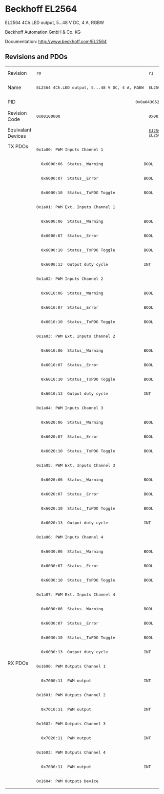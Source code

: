 # Beckhoff EL2564

EL2564 4Ch.LED output, 5...48 V DC, 4 A, RGBW

Beckhoff Automation GmbH & Co. KG

Documentation: <a href="http://www.beckhoff.com/EL2564">http://www.beckhoff.com/EL2564</a>

## Revisions and PDOs
<table>
<tr >
<td class="first">Revision</td>
<td ><pre>r0</pre></td>
<td ><pre>r1</pre></td>
</tr>
<tr >
<td class="first">Name</td>
<td ><pre>EL2564 4Ch.LED output, 5...48 V DC, 4 A, RGBW</pre></td>
<td ><pre>EL2564 4Ch. LED output, 5...48 V DC, 4 A, RGBW</pre></td>
</tr>
<tr >
<td class="first">PID</td>
<td  colspan=2 align="center"><pre>0x0a043052</pre></td>
</tr>
<tr >
<td class="first">Revision Code</td>
<td ><pre>0x00100000</pre></td>
<td ><pre>0x00110000</pre></td>
</tr>
<tr >
<td class="first">Equivalant Devices</td>
<td ></td>
<td ><pre><a href="EJ2564">EJ2564 r1</a><br/><a href="EL2564-0010">EL2564-0010 r1</a></pre></td>
</tr>
<tr class="txpdo pdosection">
<td class="first" rowspan=36 valign=top>TX PDOs</td>
<td colspan=2 align="left"><pre>0x1a00: PWM Inputs Channel 1</pre></td>
<td></td>
</tr>
<tr class="txpdo">
<td  colspan=2 align="left"><pre>  0x6000:06  Status__Warning                 BOOL</pre></td>
</tr>
<tr class="txpdo">
<td  colspan=2 align="left"><pre>  0x6000:07  Status__Error                   BOOL</pre></td>
</tr>
<tr class="txpdo">
<td  colspan=2 align="left"><pre>  0x6000:10  Status__TxPDO Toggle            BOOL</pre></td>
</tr>
<tr class="txpdo pdosection">
<td  colspan=2 align="left"><pre>0x1a01: PWM Ext. Inputs Channel 1</pre></td>
</tr>
<tr class="txpdo">
<td  colspan=2 align="left"><pre>  0x6000:06  Status__Warning                 BOOL</pre></td>
</tr>
<tr class="txpdo">
<td  colspan=2 align="left"><pre>  0x6000:07  Status__Error                   BOOL</pre></td>
</tr>
<tr class="txpdo">
<td  colspan=2 align="left"><pre>  0x6000:10  Status__TxPDO Toggle            BOOL</pre></td>
</tr>
<tr class="txpdo">
<td  colspan=2 align="left"><pre>  0x6000:13  Output duty cycle               INT</pre></td>
</tr>
<tr class="txpdo pdosection">
<td  colspan=2 align="left"><pre>0x1a02: PWM Inputs Channel 2</pre></td>
</tr>
<tr class="txpdo">
<td  colspan=2 align="left"><pre>  0x6010:06  Status__Warning                 BOOL</pre></td>
</tr>
<tr class="txpdo">
<td  colspan=2 align="left"><pre>  0x6010:07  Status__Error                   BOOL</pre></td>
</tr>
<tr class="txpdo">
<td  colspan=2 align="left"><pre>  0x6010:10  Status__TxPDO Toggle            BOOL</pre></td>
</tr>
<tr class="txpdo pdosection">
<td  colspan=2 align="left"><pre>0x1a03: PWM Ext. Inputs Channel 2</pre></td>
</tr>
<tr class="txpdo">
<td  colspan=2 align="left"><pre>  0x6010:06  Status__Warning                 BOOL</pre></td>
</tr>
<tr class="txpdo">
<td  colspan=2 align="left"><pre>  0x6010:07  Status__Error                   BOOL</pre></td>
</tr>
<tr class="txpdo">
<td  colspan=2 align="left"><pre>  0x6010:10  Status__TxPDO Toggle            BOOL</pre></td>
</tr>
<tr class="txpdo">
<td  colspan=2 align="left"><pre>  0x6010:13  Output duty cycle               INT</pre></td>
</tr>
<tr class="txpdo pdosection">
<td  colspan=2 align="left"><pre>0x1a04: PWM Inputs Channel 3</pre></td>
</tr>
<tr class="txpdo">
<td  colspan=2 align="left"><pre>  0x6020:06  Status__Warning                 BOOL</pre></td>
</tr>
<tr class="txpdo">
<td  colspan=2 align="left"><pre>  0x6020:07  Status__Error                   BOOL</pre></td>
</tr>
<tr class="txpdo">
<td  colspan=2 align="left"><pre>  0x6020:10  Status__TxPDO Toggle            BOOL</pre></td>
</tr>
<tr class="txpdo pdosection">
<td  colspan=2 align="left"><pre>0x1a05: PWM Ext. Inputs Channel 3</pre></td>
</tr>
<tr class="txpdo">
<td  colspan=2 align="left"><pre>  0x6020:06  Status__Warning                 BOOL</pre></td>
</tr>
<tr class="txpdo">
<td  colspan=2 align="left"><pre>  0x6020:07  Status__Error                   BOOL</pre></td>
</tr>
<tr class="txpdo">
<td  colspan=2 align="left"><pre>  0x6020:10  Status__TxPDO Toggle            BOOL</pre></td>
</tr>
<tr class="txpdo">
<td  colspan=2 align="left"><pre>  0x6020:13  Output duty cycle               INT</pre></td>
</tr>
<tr class="txpdo pdosection">
<td  colspan=2 align="left"><pre>0x1a06: PWM Inputs Channel 4</pre></td>
</tr>
<tr class="txpdo">
<td  colspan=2 align="left"><pre>  0x6030:06  Status__Warning                 BOOL</pre></td>
</tr>
<tr class="txpdo">
<td  colspan=2 align="left"><pre>  0x6030:07  Status__Error                   BOOL</pre></td>
</tr>
<tr class="txpdo">
<td  colspan=2 align="left"><pre>  0x6030:10  Status__TxPDO Toggle            BOOL</pre></td>
</tr>
<tr class="txpdo pdosection">
<td  colspan=2 align="left"><pre>0x1a07: PWM Ext. Inputs Channel 4</pre></td>
</tr>
<tr class="txpdo">
<td  colspan=2 align="left"><pre>  0x6030:06  Status__Warning                 BOOL</pre></td>
</tr>
<tr class="txpdo">
<td  colspan=2 align="left"><pre>  0x6030:07  Status__Error                   BOOL</pre></td>
</tr>
<tr class="txpdo">
<td  colspan=2 align="left"><pre>  0x6030:10  Status__TxPDO Toggle            BOOL</pre></td>
</tr>
<tr class="txpdo">
<td  colspan=2 align="left"><pre>  0x6030:13  Output duty cycle               INT</pre></td>
</tr>
<tr class="rxpdo pdosection">
<td class="first" rowspan=9 valign=top>RX PDOs</td>
<td colspan=2 align="left"><pre>0x1600: PWM Outputs Channel 1</pre></td>
<td></td>
</tr>
<tr class="rxpdo">
<td  colspan=2 align="left"><pre>  0x7000:11  PWM output                      INT</pre></td>
</tr>
<tr class="rxpdo pdosection">
<td  colspan=2 align="left"><pre>0x1601: PWM Outputs Channel 2</pre></td>
</tr>
<tr class="rxpdo">
<td  colspan=2 align="left"><pre>  0x7010:11  PWM output                      INT</pre></td>
</tr>
<tr class="rxpdo pdosection">
<td  colspan=2 align="left"><pre>0x1602: PWM Outputs Channel 3</pre></td>
</tr>
<tr class="rxpdo">
<td  colspan=2 align="left"><pre>  0x7020:11  PWM output                      INT</pre></td>
</tr>
<tr class="rxpdo pdosection">
<td  colspan=2 align="left"><pre>0x1603: PWM Outputs Channel 4</pre></td>
</tr>
<tr class="rxpdo">
<td  colspan=2 align="left"><pre>  0x7030:11  PWM output                      INT</pre></td>
</tr>
<tr class="rxpdo pdosection">
<td  colspan=2 align="left"><pre>0x1604: PWM Outputs Device</pre></td>
</tr>
</table>
